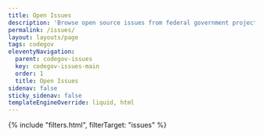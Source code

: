 ```yaml
---
title: Open Issues
description: 'Browse open source issues from federal government projects'
permalink: /issues/
layout: layouts/page
tags: codegov
eleventyNavigation:
  parent: codegov-issues
  key: codegov-issues-main
  order: 1
  title: Open Issues
sidenav: false
sticky_sidenav: false
templateEngineOverride: liquid, html
---
```


<script type="application/json" data-issues>{{ issuesData.issues | json }}</script>

<div class="card-and-filter-container">
    {% include "filters.html", filterTarget: "issues" %}
    <div class="agency-grid" id="issues-grid"></div>
</div>

<script src='{{ assetPaths["issue-filters.js"] }}'></script>